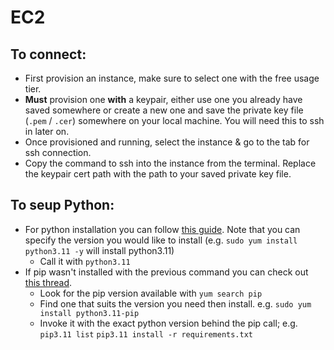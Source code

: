 # EC2

## To connect:
- First provision an instance, make sure to select one with the free usage tier. 
- **Must** provision one **with** a keypair, either use one you already have saved somewhere or create a new one and save the private key file (`.pem` / `.cer`) somewhere on your local machine. You will need this to ssh in later on.
- Once provisioned and running, select the instance & go to the tab for ssh connection.
- Copy the command to ssh into the instance from the terminal. Replace the keypair cert path with the path to your saved private key file.

## To seup Python:
- For python installation you can follow [this guide](https://towardsthecloud.com/amazon-ec2-install-python-pip). Note that you can specify the version you would like to install (e.g. `sudo yum install python3.11 -y` will install python3.11)
    - Call it with `python3.11`
- If pip wasn't installed with the previous command you can check out [this thread](https://stackoverflow.com/a/55158505/13479945). 
    -  Look for the pip version available with `yum search pip`
    -  Find one that suits the version you need then install. e.g. `sudo yum install python3.11-pip`
    -  Invoke it with the exact python version behind the pip call; e.g. `pip3.11 list`  `pip3.11 install -r requirements.txt`